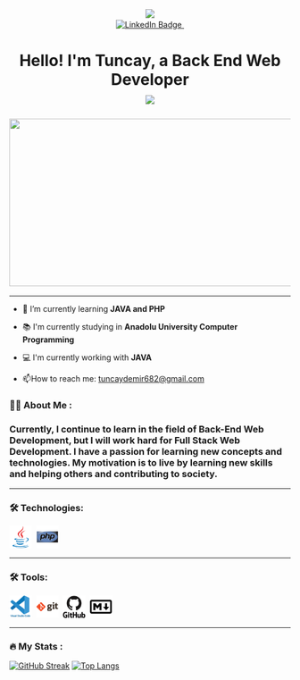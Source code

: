 <div id="header" align="center">
  <img src="https://media.giphy.com/media/RbDKaczqWovIugyJmW/giphy.gif" width="100"/>
</div>

<div id= "badges" align="center">
  <a href="https://www.linkedin.com/in/tuncaydemr/">
    <img src="https://img.shields.io/badge/LinkedIn-blue?style=plastic&logo=linkedin&logoColor=white" alt="LinkedIn Badge"/>
    </a>
  <img src="https://komarev.com/ghpvc/?username=Fogo9&style=plastic&color=blue" alt=""/>
  <h1>
    <div>
    Hello! I'm Tuncay, a Back End Web Developer
    </div>
  <img src="https://media.giphy.com/media/hvRJCLFzcasrR4ia7z/giphy.gif" width="40px"/>
</h1>
</div>

<div align="center">
  <img src="https://media.giphy.com/media/dWesBcTLavkZuG35MI/giphy.gif" width="600" height="300"/>
</div>

---

- :seedling: I’m currently learning **JAVA and PHP**

- :books: I'm currently studying in **Anadolu University Computer Programming**

- :computer: I'm currently working with **JAVA**

- :mailbox:How to reach me: tuncaydemir682@gmail.com


### :man_technologist: About Me : 
### Currently, I continue to learn in the field of Back-End Web Development, but I will work hard for Full Stack Web Development. I have a passion for learning new concepts and technologies. My motivation is to live by learning new skills and helping others and contributing to society.

---

### :hammer_and_wrench: Technologies:
<div>
  <img src="https://github.com/devicons/devicon/blob/master/icons/java/java-original.svg" title="Java" alt="Java" width="40" height="40"/>&nbsp;
  <img src="https://github.com/devicons/devicon/blob/master/icons/php/php-original.svg" title="PHP" alt="PHP" width="40" height="40"/>&nbsp;
</div>

---

### :hammer_and_wrench: Tools:
<div>
  <img src="https://github.com/devicons/devicon/blob/master/icons/vscode/vscode-original-wordmark.svg" title="Visual Studio Code" alt="Visual Studio Code" width="40" height="40"/>&nbsp;
  <img src="https://github.com/devicons/devicon/blob/master/icons/git/git-original-wordmark.svg" title="Git" alt="Git" width="40" height="40"/>&nbsp;
  <img src="https://github.com/devicons/devicon/blob/master/icons/github/github-original-wordmark.svg" title="Github" alt="Github" width="40" height="40"/>&nbsp;
  <img src="https://github.com/devicons/devicon/blob/master/icons/markdown/markdown-original.svg" title="Markdown" alt="Markdown" width="40" height="40"/>&nbsp;
</div>

---

### :fire: My Stats :

[![GitHub Streak](http://github-readme-streak-stats.herokuapp.com?user=Fogo9&theme=dark&date_format=M%20j%5B%2C%20Y%5D)](https://git.io/streak-stats)
[![Top Langs](https://github-readme-stats.vercel.app/api/top-langs/?username=Fogo9&layout=compact&theme=vision-friendly-dark)](https://github.com/anuraghazra/github-readme-stats)      
